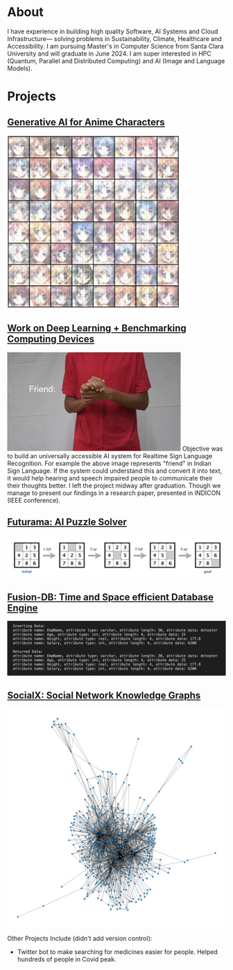 # About

I have experience in building high quality Software, AI Systems and Cloud Infrastructure— solving problems in Sustainability, Climate, Healthcare and Accessibility. I am pursuing Master's in Computer Science from Santa Clara University and will graduate in June 2024. I am super interested in HPC (Quantum, Parallel and Distributed Computing) and AI (Image and Language Models).

# Projects

## [Generative AI for Anime Characters](https://github.com/eshaanrathi2/Generative-AI-Anime)
<!-- ![assets/gan-1.png](assets/gan-1.png)-->
<img src="assets/gan-1.png" width="400">
<!-- <img src="assets/gan-1.png" width="200"> -->

## [Work on Deep Learning + Benchmarking Computing Devices](https://ieeexplore.ieee.org/document/9691542)
<img src="assets/sign-language-friend.JPG" width="400">
Objective was to build an universally accessible AI system for Realtime Sign Language Recognition. For example the above image represents "friend" in Indian Sign Language. If the system could understand this and convert it into text, it would help hearing and speech impaired people to communicate their their thoughts better. I left the project midway after graduation. Though we manage to present our findings in a research paper, presented in INDICON (IEEE conference).

## [Futurama: AI Puzzle Solver](https://github.com/eshaanrathi2/Futurama)
![assets/n-puzzle.png](assets/n-puzzle.png)

## [Fusion-DB: Time and Space efficient Database Engine](https://github.com/eshaanrathi2/Fusion-DB)
![assets/fusion-db.png](assets/fusion-db.png)

## [SocialX: Social Network Knowledge Graphs](https://github.com/eshaanrathi2/SocialX)
<!-- ![assets/celegans.png](assets/celegans.png) -->
<img src="assets/celegans.png" width="600">

Other Projects Include (didn't add version control):
- Twitter bot to make searching for medicines easier for people. Helped hundreds of people in Covid peak.

<!-- <img src="assets/n-puzzle.png" width="200"> -->

<!--
**eshaanrathi2/eshaanrathi2** is a ✨ _special_ ✨ repository because its `README.md` (this file) appears on your GitHub profile.

Here are some ideas to get you started:

- 🔭 I’m currently working on ...
- 🌱 I’m currently learning ...
- 👯 I’m looking to collaborate on ...
- 🤔 I’m looking for help with ...
- 💬 Ask me about ...
- 📫 How to reach me: ...
- 😄 Pronouns: ...
- ⚡ Fun fact: ...
-->

